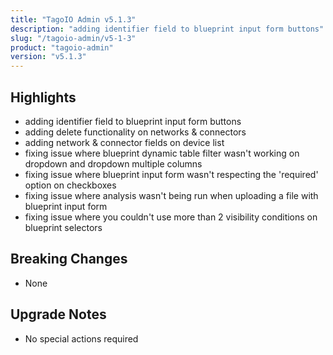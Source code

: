 ```yaml
---
title: "TagoIO Admin v5.1.3"
description: "adding identifier field to blueprint input form buttons"
slug: "/tagoio-admin/v5-1-3"
product: "tagoio-admin"
version: "v5.1.3"
---
```


## Highlights

- adding identifier field to blueprint input form buttons
- adding delete functionality on networks &amp; connectors
- adding network &amp; connector fields on device list
- fixing issue where blueprint dynamic table filter wasn't working on dropdown and dropdown multiple columns
- fixing issue where blueprint input form wasn't respecting the 'required' option on checkboxes
- fixing issue where analysis wasn't being run when uploading a file with blueprint input form
- fixing issue where you couldn't use more than 2 visibility conditions on blueprint selectors

## Breaking Changes

- None

## Upgrade Notes

- No special actions required
